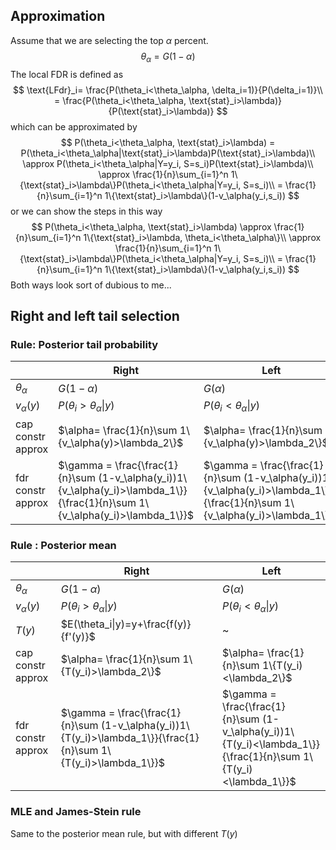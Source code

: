 
## Approximation
Assume that we are selecting the top $\alpha$ percent. 
$$
\theta_\alpha = G(1-\alpha)
$$
The local FDR is defined as 
$$
\text{LFdr}_i= \frac{P(\theta_i<\theta_\alpha, \delta_i=1)}{P(\delta_i=1)}\\
= \frac{P(\theta_i<\theta_\alpha, \text{stat}_i>\lambda)}{P(\text{stat}_i>\lambda)}
$$
which can be approximated by 
$$ 
P(\theta_i<\theta_\alpha, \text{stat}_i>\lambda) = P(\theta_i<\theta_\alpha|\text{stat}_i>\lambda)P(\text{stat}_i>\lambda)\\
\approx P(\theta_i<\theta_\alpha|Y=y_i, S=s_i)P(\text{stat}_i>\lambda)\\
\approx \frac{1}{n}\sum_{i=1}^n 1\{\text{stat}_i>\lambda\}P(\theta_i<\theta_\alpha|Y=y_i, S=s_i)\\
= \frac{1}{n}\sum_{i=1}^n 1\{\text{stat}_i>\lambda\}(1-v_\alpha(y_i,s_i))
$$
or we can show the steps in this way
$$
P(\theta_i<\theta_\alpha, \text{stat}_i>\lambda) \approx \frac{1}{n}\sum_{i=1}^n 1\{\text{stat}_i>\lambda, \theta_i<\theta_\alpha\}\\
\approx \frac{1}{n}\sum_{i=1}^n 1\{\text{stat}_i>\lambda\}P(\theta_i<\theta_\alpha|Y=y_i, S=s_i)\\
= \frac{1}{n}\sum_{i=1}^n 1\{\text{stat}_i>\lambda\}(1-v_\alpha(y_i,s_i))
$$
Both ways look sort of dubious to me...
## Right and left tail selection

### Rule: Posterior tail probability

|                   | Right                                                                                                                         | Left                                                                                                                          |
| ----------------- | ----------------------------------------------------------------------------------------------------------------------------- | ----------------------------------------------------------------------------------------------------------------------------- |
| $\theta_\alpha$   | $G(1-\alpha)$                                                                                                                 | $G(\alpha)$                                                                                                                   |
| $v_\alpha(y)$     | $P(\theta_i>\theta_\alpha\|y)$                                                                                                | $P(\theta_i<\theta_\alpha\|y)$                                                                                                |
| cap constr approx | $\alpha= \frac{1}{n}\sum 1\{v_\alpha(y)>\lambda_2\}$                                                                          | $\alpha= \frac{1}{n}\sum 1\{v_\alpha(y)>\lambda_2\}$                                                                          |
| fdr constr approx | $\gamma = \frac{\frac{1}{n}\sum (1-v_\alpha(y_i))1\{v_\alpha(y_i)>\lambda_1\}}{\frac{1}{n}\sum 1\{v_\alpha(y_i)>\lambda_1\}}$ | $\gamma = \frac{\frac{1}{n}\sum (1-v_\alpha(y_i))1\{v_\alpha(y_i)>\lambda_1\}}{\frac{1}{n}\sum 1\{v_\alpha(y_i)>\lambda_1\}}$ |

### Rule : Posterior mean
|                   | Right                                                                                                           | Left                                                                                                            |
| ----------------- | --------------------------------------------------------------------------------------------------------------- | --------------------------------------------------------------------------------------------------------------- |
| $\theta_\alpha$   | $G(1-\alpha)$                                                                                                   | $G(\alpha)$                                                                                                     |
| $v_\alpha(y)$     | $P(\theta_i>\theta_\alpha\|y)$                                                                                  | $P(\theta_i<\theta_\alpha\|y)$                                                                                  |
| $T(y)$            | $E(\theta_i\|y)=y+\frac{f(y)}{f'(y)}$                                                                           | ~                                                                                                               |
| cap constr approx | $\alpha= \frac{1}{n}\sum 1\{T(y_i)>\lambda_2\}$                                                                 | $\alpha= \frac{1}{n}\sum 1\{T(y_i)<\lambda_2\}$                                                                 |
| fdr constr approx | $\gamma = \frac{\frac{1}{n}\sum (1-v_\alpha(y_i))1\{T(y_i)>\lambda_1\}}{\frac{1}{n}\sum 1\{T(y_i)>\lambda_1\}}$ | $\gamma = \frac{\frac{1}{n}\sum (1-v_\alpha(y_i))1\{T(y_i)<\lambda_1\}}{\frac{1}{n}\sum 1\{T(y_i)<\lambda_1\}}$ |

### MLE and James-Stein rule
Same to the posterior mean rule, but with different $T(y)$
